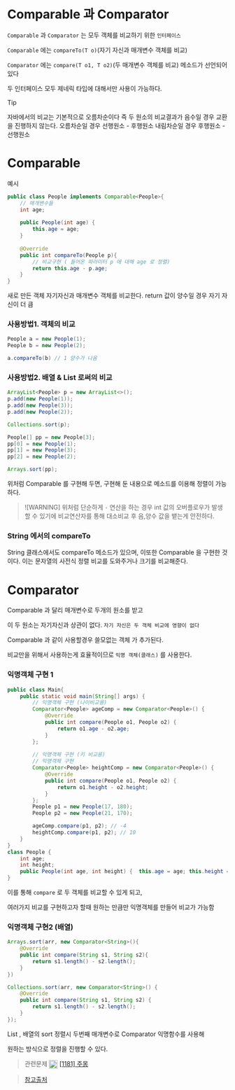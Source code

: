 # Comparable 과 Comparator

`Comparable` 과 `Comparator` 는 모두 객체를 비교하기 위한 `인터페이스` 

`Comparable` 에는 `compareTo(T o)`(자기 자신과 매개변수 객체를 비교)

`Comparator` 에는 `compare(T o1, T o2)`(두 매개변수 객체를 비교) 메소드가 선언되어 있다

두 인터페이스 모두 <T> 제네릭 타입에 대해서만 사용이 가능하다.

> [!TIP]
> 자바에서의 비교는 기본적으로 오름차순이다
> 즉 두 원소의 비교결과가 음수일 경우 교환을 진행하지 않는다.
> 오름차순일 경우 선행원소 - 후행원소
> 내림차순일 경우 후행원소 - 선행원소

# Comparable
예시
```java
public class People implements Comparable<People>{
    // 매개변수들
    int age;
    
    public People(int age) {
        this.age = age;
    }
    
    @Override
    public int compareTo(People p){
        // 비교구현 ( 들어온 파라미터 p 에 대해 age 로 정렬)
        return this.age - p.age; 
    }
}
```
새로 만든 객체 자기자신과 매개변수 객체를 비교한다.
return 값이 양수일 경우 자기 자신이 더 큼

### 사용방법1. 객체의 비교
```java
People a = new People(1);
People b = new People(2);

a.compareTo(b) // 1 양수가 나옴
```

### 사용방법2. 배열 & List 로써의 비교

```java
ArrayList<People> p = new ArrayList<>();
p.add(new People(1));
p.add(new People(3));
p.add(new People(2));

Collections.sort(p);

People[] pp = new People[3];
pp[0] = new People(1);
pp[1] = new People(3);
pp[2] = new People(2);

Arrays.sort(pp);
```
위처럼 Comparable 를 구현해 두면, 구현해 둔 내용으로 메소드를 이용해 정렬이 가능하다.

> ![WARNING]
> 위처럼 단순하게 `-` 연산을 하는 경우 int 값의 오버플로우가 발생할 수 있기에
> 비교연산자를 통해 대소비교 후 음,양수 값을 뱉는게 안전하다.

### String 에서의 compareTo
String 클래스에서도 compareTo 메소드가 있으며, 이또한 Comparable 을 구현한 것이다.
이는 문자열의 사전식 정렬 비교를 도와주거나 크기를 비교해준다.


# Comparator
Comparable 과 달리 매개변수로 두개의 원소를 받고

이 두 원소는 자기자신과 상관이 없다. `자기 자신은 두 객체 비교에 영향이 없다`

Comparable 과 같이 사용할경우 쓸모없는 객체  가 추가된다.

비교만을 위해서 사용하는게 효율적이므로 `익명 객체(클래스)` 를 사용한다.

### 익명객체 구현 1
```java
public class Main{
    public static void main(String[] args) {
        // 익명객체 구현 (나이비교용)
        Comparator<People> ageComp = new Comparator<People>() {
            @Override
            public int compare(People o1, People o2) {
                return o1.age - o2.age;
            }
        };
        
        // 익명객체 구현 (키 비교용)
        // 익명객체 구현
        Comparator<People> heightComp = new Comparator<People>() {
            @Override
            public int compare(People o1, People o2) {
                return o1.height - o2.height;
            }
        };
        People p1 = new People(17, 180);
        People p2 = new People(21, 170);

        ageComp.compare(p1, p2); // -4
        heightComp.compare(p1, p2); // 10
    }
}
class People {
    int age;
    int height;
    public People(int age, int height) {  this.age = age; this.height = height;}
}
```
이를 통해 `compare` 로 두 객체를 비교할 수 있게 되고,

여러가지 비교를 구현하고자 할때 원하는 만큼만 익명객체를 만들어 비교가 가능함

### 익명객체 구현2 (배열)
```java
Arrays.sort(arr, new Comparator<String>(){
    @Override
    public int compare(String s1, String s2){
        return s1.length() - s2.length();
    }
})

Collections.sort(arr, new Comparator<String>() {
    @Override
    public int compare(String s1, String s2) {
        return s1.length() - s2.length();
    }
});
```
List , 배열의 sort 정렬시 두번째 매개변수로 Comparator 익명함수를 사용해

원하는 방식으로 정렬을 진행할 수 있다.

> 관련문제
> <img src="https://d2gd6pc034wcta.cloudfront.net/tier/6.svg" width="20" height="20" style="vertical-align: middle;"/> [[1181] 주몽](https://www.acmicpc.net/problem/1181)


> [참고출처](https://st-lab.tistory.com/243)